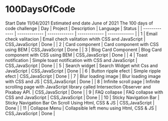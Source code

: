 # 100DaysOfCode
Start Date 11/04/2021
Estimated end date    June of 2021
The 100 days of code challenge
| Day | Project | Description | Language | Status |
| ------------- | ------------- | ------------- | ------------- | ------------- |
| 1 | Email check valitacion | Email chech valitation whith CSS and JavaScript | CSS,JavaScript | Done |
| 2 | Card component | Card component with CSS using BEM | CSS,JavaScript | Done |
| 3 | Blog Card Component | Blog Card component with CSS using BEM | CSS,JavaScript | Done |
| 4 | Toast notification | Simple toast notification with CSS and JavaScript | CSS,JavaScript | Done |
| 5 | Search widget | Search Widget whit Css and JavaScript | CSS,JavaScript | Done |
| 6 | Button ripple efect | Simple ripple efect | CSS,JavaScript | Done |
| 7 | Blur loading image | Blur loading image with CSS and JS | CSS,JavaScript | Done |
| 8 | Infinite scroll page | Infinite scrolling page with JavaScript library called Intersection Observer and Pixabay API. | CSS,JavaScript | Done |
| 9 | FAQ collapse | FAQ collapse with CSS and JavaScript | CSS,JavaScript | Done |
| 10 |  Sticky Navigation Bar | Sticky Navigation Bar On Scroll Using Html, CSS & JS | CSS,JavaScript | Done |
| 11 |  Collapse Menu | Collapsible left menu using Html, CSS & JS | CSS,JavaScript | Done |